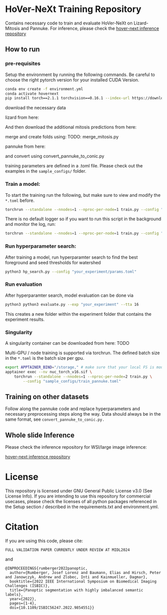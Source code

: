 # HoVer-NeXt Training Repository

Contains necessary code to train and evaluate HoVer-NeXt on Lizard-Mitosis and Pannuke.
For inference, please check the [hover-next inference repository](https://github.com/digitalpathologybern/hover_next_inference)

## How to run



### pre-requisites

Setup the environment by running the following commands. Be careful to choose the right pytorch version for your installed CUDA Version.

```bash
conda env create -f environment.yml
conda activate hovernext
pip install torch==2.1.1 torchvision==0.16.1 --index-url https://download.pytorch.org/whl/cu118
```

download the necessary data

lizard from here:

And then download the additional mitosis predictions from here:

merge and create folds using: TODO: merge_mitosis.py 


pannuke from here:

and convert using convert_pannuke_to_conic.py 

training parameters are defined in a .toml file. Please check out the examples in the `sample_configs/` folder.

### Train a model:
To start the training run the following, but make sure to view and modify the ```*.toml``` before.

```bash
torchrun --standalone --nnodes=1 --nproc-per-node=1 train.py --config "sample_configs/train_pannuke.toml"
```

There is no default logger so if you want to run this script in the background and monitor the log, run:

```bash
torchrun --standalone --nnodes=1 --nproc-per-node=1 train.py --config "sample_configs/train_pannuke.toml" >train.log 2>&1 &
```

### Run hyperparameter search:

After training a model, run hyperparamter search to find the best foreground and seed thresholds for watershed

```bash
python3 hp_search.py --config "your_experiment/params.toml"
```

### Run evaluation

After hyperparamter search, model evaluation can be done via

```bash
python3 python3 evaluate.py --exp "your_experiment" --tta 16
```

This creates a new folder within the experiment folder that contains the experiment results.

### Singularity 

A singularity container can be downloaded from here:
TODO

Multi-GPU / node training is supported via torchrun. The defined batch size in the ```*.toml``` is the batch size per gpu.

```bash
export APPTAINER_BIND="/storage," # make sure that your local FS is mounted
apptainer exec --nv nuc_torch_v16.sif \
    torchrun --standalone --nnodes=1 --nproc-per-node=2 train.py \
	    --config "sample_configs/train_pannuke.toml"
```

## Training on other datasets

Follow along the pannuke code and replace hyperparameters and necessary preprocessing steps along the way.
Data should always be in the same format, see ```convert_pannuke_to_conic.py.```

## Whole slide Inference

Please check the inference repository for WSI/large image inference:

[hover-next inference repository](https://github.com/digitalpathologybern/hover_next_inference)

# License

This repository is licensed under GNU General Public License v3.0 (See License Info).
If you are intending to use this repository for commercial usecases, please check the licenses of all python packages referenced in the Setup section / described in the requirements.txt and environment.yml.

# Citation

If you are using this code, please cite:
```
FULL VALIDATION PAPER CURRENTLY UNDER REVIEW AT MIDL2024
```
and
```
@INPROCEEDINGS{rumberger2022panoptic,
  author={Rumberger, Josef Lorenz and Baumann, Elias and Hirsch, Peter and Janowczyk, Andrew and Zlobec, Inti and Kainmueller, Dagmar},
  booktitle={2022 IEEE International Symposium on Biomedical Imaging Challenges (ISBIC)}, 
  title={Panoptic segmentation with highly imbalanced semantic labels}, 
  year={2022},
  pages={1-4},
  doi={10.1109/ISBIC56247.2022.9854551}}
```

